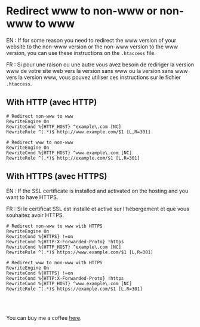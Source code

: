 # Redirect www to non-www or non-www to www

EN : If for some reason you need to redirect the www version of your website to the non-www version or the non-www version to the www version, you can use these instructions on the `.htaccess` file.

FR : Si pour une raison ou une autre vous avez besoin de rediriger la version www de votre site web vers la version sans www ou la version sans www vers la version www, vous pouvez utiliser ces instructions sur le fichier `.htaccess`.

## With HTTP (avec HTTP)

```
# Redirect non-www to www
RewriteEngine On
RewriteCond %{HTTP_HOST} ^example\.com [NC]
RewriteRule ^(.*)$ http://www.example.com/$1 [L,R=301]
```

```
# Redirect www to non-www
RewriteEngine On
RewriteCond %{HTTP_HOST} ^www.example\.com [NC]
RewriteRule ^(.*)$ http://example.com/$1 [L,R=301]
```

## With HTTPS (avec HTTPS)

EN : If the SSL certificate is installed and activated on the hosting and you want to have HTTPS.

FR : Si le certificat SSL est installé et activé sur l'hébergement et que vous souhaitez avoir HTTPS.

```
# Redirect non-www to www with HTTPS
RewriteEngine On
RewriteCond %{HTTPS} !=on
RewriteCond %{HTTP:X-Forwarded-Proto} !https
RewriteCond %{HTTP_HOST} ^example\.com [NC]
RewriteRule ^(.*)$ https://www.example.com/$1 [L,R=301]
```

```
# Redirect www to non-www with HTTPS
RewriteEngine On
RewriteCond %{HTTPS} !=on
RewriteCond %{HTTP:X-Forwarded-Proto} !https
RewriteCond %{HTTP_HOST} ^www.example\.com [NC]
RewriteRule ^(.*)$ https://example.com/$1 [L,R=301]
```
<br>
<br>

You can buy me a coffee [here](https://www.buymeacoffee.com/rasolofonirina).